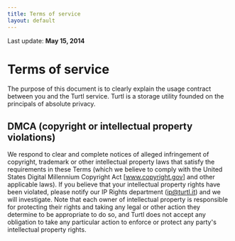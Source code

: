 ```yaml
---
title: Terms of service
layout: default
---
```


Last update: __May 15, 2014__

Terms of service
================

The purpose of this document is to clearly explain the usage contract between
you and the Turtl service. Turtl is a storage utility founded on the principals
of absolute privacy.

## DMCA (copyright or intellectual property violations)

We respond to clear and complete notices of alleged infringement of copyright,
trademark or other intellectual property laws that satisfy the requirements in
these Terms (which we believe to comply with the United States Digital
Millennium Copyright Act [www.copyright.gov] and other applicable laws). If you
believe that your intellectual property rights have been violated, please notify
our IP Rights department (ip@turtl.it) and we will investigate. Note that each
owner of intellectual property is responsible for protecting their rights and
taking any legal or other action they determine to be appropriate to do so, and
Turtl does not accept any obligation to take any particular action to enforce or
protect any party's intellectual property rights.

